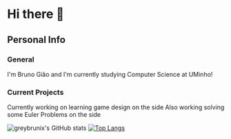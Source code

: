 # Hi there 👋
## Personal Info
### General
I'm Bruno Gião and I'm currently studying Computer Science at UMinho!

### Current Projects
Currently working on learning game design on the side
Also working solving some Euler Problems on the side

![greybrunix's GitHub stats](https://github-readme-stats.vercel.app/api?username=greybrunix&count_private=true&show_icons=true&theme=synthwave)
[![Top Langs](https://github-readme-stats.vercel.app/api/top-langs/?username=greybrunix&layout=compact&langs_count=8&theme=synthwave)](https://github.com/anuraghazra/github-readme-stats)
